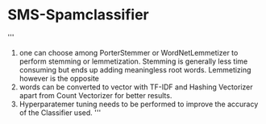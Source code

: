 # SMS-Spamclassifier
'''
1. one can choose among PorterStemmer or WordNetLemmetizer to perform stemming or lemmetization. Stemming is generally less time consuming but ends up adding meaningless root words.
Lemmetizing however is the opposite
2. words can be converted to vector with TF-IDF and Hashing Vectorizer apart from Count Vectorizer for better results.
3. Hyperparatemer tuning needs to be performed to improve the accuracy of the Classifier used.
'''
